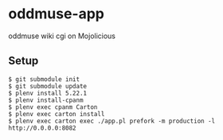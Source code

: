 # oddmuse-app

oddmuse wiki cgi on Mojolicious

## Setup

```shell
$ git submodule init
$ git submodule update
$ plenv install 5.22.1
$ plenv install-cpanm
$ plenv exec cpanm Carton
$ plenv exec carton install
$ plenv exec carton exec ./app.pl prefork -m production -l http://0.0.0.0:8082
```
